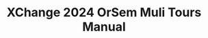 ---
title: XChange 2024 OrSem Muli Tours Manual
redirect_to: https://drive.google.com/file/d/1g9KfmYH3ECSdmXhQNFRvuLFr8dsNWYaJ/view?usp=sharing
redirect_from: 
  - /XC24OrSemMuliTNT
  - /xc24orsemmulitnt
---